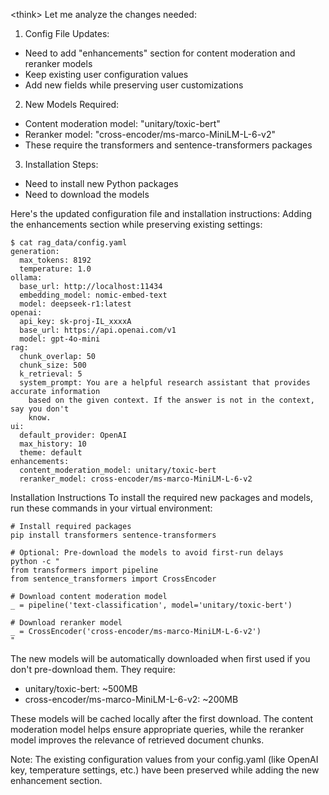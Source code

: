 \<think\>
Let me analyze the changes needed:

1. Config File Updates:
- Need to add "enhancements" section for content moderation and reranker models
- Keep existing user configuration values
- Add new fields while preserving user customizations

2. New Models Required:
- Content moderation model: "unitary/toxic-bert"
- Reranker model: "cross-encoder/ms-marco-MiniLM-L-6-v2"
- These require the transformers and sentence-transformers packages

3. Installation Steps:
- Need to install new Python packages
- Need to download the models</think>

Here's the updated configuration file and installation instructions:
Adding the enhancements section while preserving existing settings:

```
$ cat rag_data/config.yaml 
generation:
  max_tokens: 8192
  temperature: 1.0
ollama:
  base_url: http://localhost:11434
  embedding_model: nomic-embed-text
  model: deepseek-r1:latest
openai:
  api_key: sk-proj-IL_xxxxA
  base_url: https://api.openai.com/v1
  model: gpt-4o-mini
rag:
  chunk_overlap: 50
  chunk_size: 500
  k_retrieval: 5
  system_prompt: You are a helpful research assistant that provides accurate information
    based on the given context. If the answer is not in the context, say you don't
    know.
ui:
  default_provider: OpenAI
  max_history: 10
  theme: default
enhancements:
  content_moderation_model: unitary/toxic-bert
  reranker_model: cross-encoder/ms-marco-MiniLM-L-6-v2

```

Installation Instructions
To install the required new packages and models, run these commands in your virtual environment:
```
# Install required packages
pip install transformers sentence-transformers

# Optional: Pre-download the models to avoid first-run delays
python -c "
from transformers import pipeline
from sentence_transformers import CrossEncoder

# Download content moderation model
_ = pipeline('text-classification', model='unitary/toxic-bert')

# Download reranker model
_ = CrossEncoder('cross-encoder/ms-marco-MiniLM-L-6-v2')
"
```

The new models will be automatically downloaded when first used if you don't pre-download them. They require:

- unitary/toxic-bert: ~500MB
- cross-encoder/ms-marco-MiniLM-L-6-v2: ~200MB

These models will be cached locally after the first download. The content moderation model helps ensure appropriate queries, while the reranker model improves the relevance of retrieved document chunks.

Note: The existing configuration values from your config.yaml (like OpenAI key, temperature settings, etc.) have been preserved while adding the new enhancement section.
